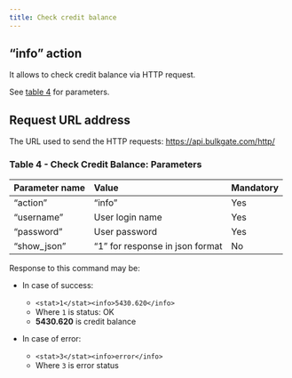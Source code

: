 ```yaml
---
title: Check credit balance
---
```


## “info” action
It allows to check credit balance via HTTP request. 

See [table 4](#table-4---check-credit-balance-parameters) for parameters.

## Request URL address
The URL used to send the HTTP requests:
https://api.bulkgate.com/http/

### Table 4 - Check Credit Balance: Parameters

|Parameter name	|Value	|Mandatory|
|:--- |:--- |:--- |
|“action”	| “info” |	Yes|
|“username”	|User login name|	Yes|
|“password”|	User password	|Yes|
|“show_json”|	“1” for response in json format|	No|


Response to this command may be:
- In case of success:
  - `<stat>1</stat><info>5430.620</info>`
  - Where `1` is status: OK
  - **5430.620** is credit balance
 

- In case of error:
  - `<stat>3</stat><info>error</info>`
  - Where `3` is error status
